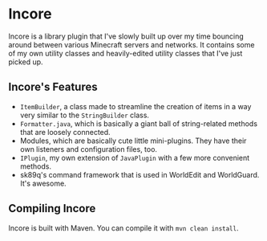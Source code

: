 # Incore

Incore is a library plugin that I've slowly built up over my time bouncing around between various Minecraft servers and networks. It contains some of my own utility classes and heavily-edited utility classes that I've just picked up.


## Incore's Features

 - `ItemBuilder`, a class made to streamline the creation of items in a way very similar to the `StringBuilder` class.
 - `Formatter.java`, which is basically a giant ball of string-related methods that are loosely connected.
 - Modules, which are basically cute little mini-plugins. They have their own listeners and configuration files, too.
 - `IPlugin`, my own extension of `JavaPlugin` with a few more convenient methods.
 - sk89q's command framework that is used in WorldEdit and WorldGuard. It's awesome.

## Compiling Incore

Incore is built with Maven. You can compile it with `mvn clean install`.
